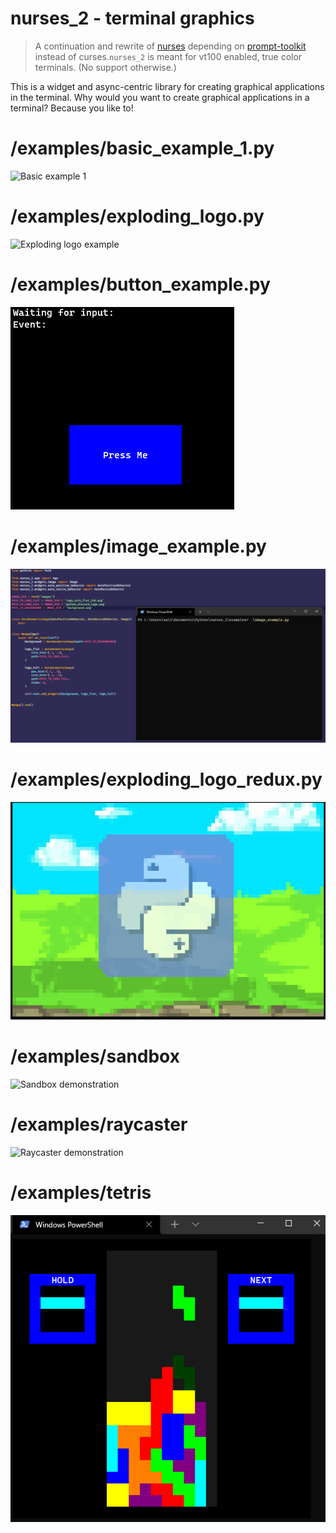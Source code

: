# nurses_2 - terminal graphics

> A continuation and rewrite of [nurses](https://www.github.com/salt-die/nurses) depending on [prompt-toolkit](https://github.com/prompt-toolkit) instead of curses.`nurses_2` is meant for vt100 enabled, true color terminals.  (No support otherwise.)

This is a widget and async-centric library for creating graphical applications in the terminal. Why would you want to create graphical applications in a terminal? Because you like to!

# /examples/basic_example_1.py

![Basic example 1](preview_images/basic_example_1.gif)

# /examples/exploding_logo.py

![Exploding logo example](preview_images/exploding_logo.gif)

# /examples/button_example.py

![Button example](preview_images/button_example.gif)

# /examples/image_example.py

![Image example](preview_images/image_example.gif)

# /examples/exploding_logo_redux.py

![Exploding logo example 2](preview_images/exploding_logo_redux.gif)

# /examples/sandbox

![Sandbox demonstration](preview_images/sandbox_demonstration.gif)

# /examples/raycaster

![Raycaster demonstration](preview_images/raycaster_demonstration.gif)

# /examples/tetris

![Tetris demonstration](preview_images/tetris_demonstration.gif)
